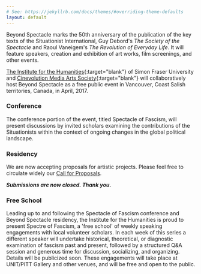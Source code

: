 ```yaml
---
# See: https://jekyllrb.com/docs/themes/#overriding-theme-defaults
layout: default
---
```

Beyond Spectacle marks the 50th anniversary of the publication of the key texts
of the Situationist International, Guy Debord's _The Society of the Spectacle_
and Raoul Vaneigem's _The Revolution of Everyday Life_. It will feature
speakers, creation and exhibition of art works, film screenings, and other
events.

[The Institute for the Humanities](http://www.sfu.ca/humanities-institute.html){:target="blank"}
of Simon Fraser University and
[Cinevolution Media Arts Society](http://cinevolutionmedia.com){:target="blank"}
will collaboratively host Beyond Spectacle as a free public event in Vancouver,
Coast Salish territories, Canada, in April, 2017.

### Conference

The conference portion of the event, titled Spectacle of Fascism, will present
discussions by invited scholars examining the contributions of the
Situationists within the context of ongoing changes in the global political
landscape.

### Residency

We are now accepting proposals for artistic projects. Please feel free to
circulate widely our [Call for Proposals](./call-for-proposals).

__*Submissions are now closed. Thank you.*__

### Free School

Leading up to and following the Spectacle of Fascism conference and Beyond
Spectacle residency, the Institute for the Humanities is proud to present
Spectre of Fascism, a 'free school' of weekly speaking engagements with local
volunteer scholars. In each week of this series a different speaker will
undertake historical, theoretical, or diagnostic examination of fascism past and
present, followed by a structured Q&A session and generous time for
discussion, socializing, and organizing. Details will be publicized soon. These
engagements will take place at UNIT/PITT Gallery and other venues, and will be
free and open to the public.
